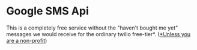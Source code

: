 Google SMS Api
==============

This is a completely free service without the "haven't bought me yet" messages we would receive for the ordinary twilio free-tier*.  ([*Unless you are a non-profit](http://www.mydogear.com/articles/523b4a20a97dca6246b16744))

